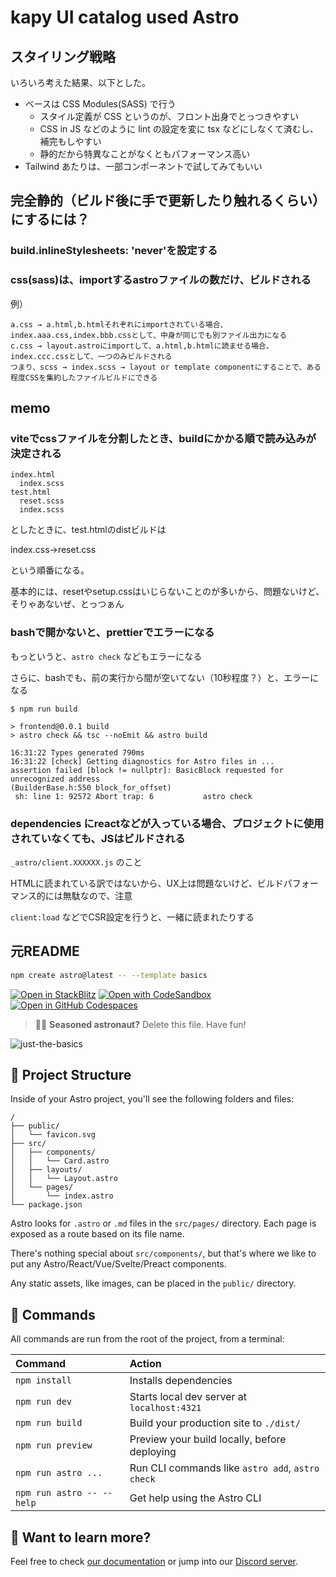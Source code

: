 # kapy UI catalog used Astro

## スタイリング戦略

いろいろ考えた結果、以下とした。

- ベースは CSS Modules(SASS) で行う
  - スタイル定義が CSS というのが、フロント出身でとっつきやすい
  - CSS in JS などのように lint の設定を変に tsx などにしなくて済むし、補完もしやすい
  - 静的だから特異なことがなくともパフォーマンス高い
- Tailwind あたりは、一部コンポーネントで試してみてもいい

## 完全静的（ビルド後に手で更新したり触れるくらい）にするには？

### build.inlineStylesheets: 'never'を設定する

### css(sass)は、importするastroファイルの数だけ、ビルドされる

例）

```
a.css → a.html,b.htmlそれぞれにimportされている場合、index.aaa.css,index.bbb.cssとして、中身が同じでも別ファイル出力になる
c.css → layout.astroにimportして、a.html,b.htmlに読ませる場合、index.ccc.cssとして、一つのみビルドされる
つまり、scss → index.scss → layout or template componentにすることで、ある程度CSSを集約したファイルビルドにできる
```

## memo

### viteでcssファイルを分割したとき、buildにかかる順で読み込みが決定される

```
index.html
  index.scss
test.html
  reset.scss
  index.scss
```

としたときに、test.htmlのdistビルドは

index.css→reset.css

という順番になる。

基本的には、resetやsetup.cssはいじらないことのが多いから、問題ないけど、そりゃあないぜ、とっつぁん

### bashで開かないと、prettierでエラーになる

もっというと、`astro check` などもエラーになる

さらに、bashでも、前の実行から間が空いてない（10秒程度？）と、エラーになる

```
$ npm run build

> frontend@0.0.1 build
> astro check && tsc --noEmit && astro build

16:31:22 Types generated 790ms
16:31:22 [check] Getting diagnostics for Astro files in ...
assertion failed [block != nullptr]: BasicBlock requested for unrecognized address
(BuilderBase.h:550 block_for_offset)
 sh: line 1: 92572 Abort trap: 6           astro check
```

### dependencies にreactなどが入っている場合、プロジェクトに使用されていなくても、JSはビルドされる

`_astro/client.XXXXXX.js` のこと

HTMLに読まれている訳ではないから、UX上は問題ないけど、ビルドパフォーマンス的には無駄なので、注意

`client:load` などでCSR設定を行うと、一緒に読まれたりする

## 元README

```sh
npm create astro@latest -- --template basics
```

[![Open in StackBlitz](https://developer.stackblitz.com/img/open_in_stackblitz.svg)](https://stackblitz.com/github/withastro/astro/tree/latest/examples/basics)
[![Open with CodeSandbox](https://assets.codesandbox.io/github/button-edit-lime.svg)](https://codesandbox.io/p/sandbox/github/withastro/astro/tree/latest/examples/basics)
[![Open in GitHub Codespaces](https://github.com/codespaces/badge.svg)](https://codespaces.new/withastro/astro?devcontainer_path=.devcontainer/basics/devcontainer.json)

> 🧑‍🚀 **Seasoned astronaut?** Delete this file. Have fun!

![just-the-basics](https://github.com/withastro/astro/assets/2244813/a0a5533c-a856-4198-8470-2d67b1d7c554)

## 🚀 Project Structure

Inside of your Astro project, you'll see the following folders and files:

```text
/
├── public/
│   └── favicon.svg
├── src/
│   ├── components/
│   │   └── Card.astro
│   ├── layouts/
│   │   └── Layout.astro
│   └── pages/
│       └── index.astro
└── package.json
```

Astro looks for `.astro` or `.md` files in the `src/pages/` directory. Each page is exposed as a route based on its file name.

There's nothing special about `src/components/`, but that's where we like to put any Astro/React/Vue/Svelte/Preact components.

Any static assets, like images, can be placed in the `public/` directory.

## 🧞 Commands

All commands are run from the root of the project, from a terminal:

| Command                   | Action                                           |
| :------------------------ | :----------------------------------------------- |
| `npm install`             | Installs dependencies                            |
| `npm run dev`             | Starts local dev server at `localhost:4321`      |
| `npm run build`           | Build your production site to `./dist/`          |
| `npm run preview`         | Preview your build locally, before deploying     |
| `npm run astro ...`       | Run CLI commands like `astro add`, `astro check` |
| `npm run astro -- --help` | Get help using the Astro CLI                     |

## 👀 Want to learn more?

Feel free to check [our documentation](https://docs.astro.build) or jump into our [Discord server](https://astro.build/chat).

